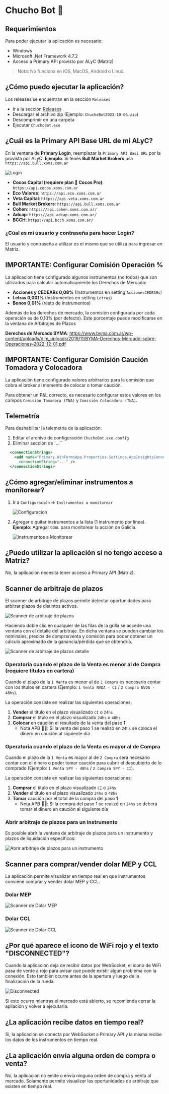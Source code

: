 # Chucho Bot 🤖

## Requerimientos

Para poder ejecutar la aplicación es necesario:

- Windows
- Microsoft .Net Framework 4.7.2
- Acceso a Primary API provisto por ALyC (Matriz)

> Nota: No funciona en iOS, MacOS, Android o Linux.

## ¿Cómo puedo ejecutar la aplicación?

Los releases se encuentran en la sección `Releases`

- Ir a la sección [Releases](https://github.com/ChuchoCoder/chuchobot/releases)
- Descargar el archivo zip (Ejemplo: `ChuchoBot2023-10-06.zip`)
- Descomprimir en una carpeta
- Ejecutar `ChuchoBot.exe`

## ¿Cuál es la Primary API Base URL de mi ALyC?

En la ventana de **Primary Login**, reemplazar la `Primary API Basi URL` por la provista por ALyC. **Ejemplo**: Si tenés **Bull Market Brokers** usa `https://api.bull.xoms.com.ar`

![Login](docs/screenshots/Login.png)

- **Cocos Capital (requiere plan 🥥 Cocos Pro)**: ```https://api.cocos.xoms.com.ar```
- **Eco Valores**: `https://api.eco.xoms.com.ar`
- **Veta Capital**: `https://api.veta.xoms.com.ar`
- **Bull Market Brokers**: `https://api.bull.xoms.com.ar`
- **Cohen**: `https://api.cohen.xoms.com.ar/`
- **Adcap**: `https://api.adcap.xoms.com.ar/`
- **BCCH**: `https://api.bcch.xoms.com.ar/`

### ¿Cúal es mi usuario y contraseña para hacer Login?

El usuario y contraseña a utilizar es el mismo que se utiliza para ingresar en Matriz.

## IMPORTANTE: Configurar Comisión Operación %

La aplicación tiene configurado algunos instrumentos (no todos) que son utilizados para calcular automaticamente los Derechos de Mercado:

- **Acciones y CEDEARs 0,08%** (Instrumentos en setting `AccionesCEDEARs`)
- **Letras 0,001%** (Instrumentos en setting `Letras`)
- **Bonos 0,01%** (resto de instrumentos)

Además de los derechos de mercado, la comisión configurada por cada operación es de 0,10% (por defecto). Este porcentaje puede modificarse en la ventana de Arbitrajes de Plazos

**Derechos de Mercado BYMA**: https://www.byma.com.ar/wp-content/uploads/dlm_uploads/2019/11/BYMA-Derechos-Mercado-sobre-Operaciones-2022-12-01.pdf

## IMPORTANTE: Configurar Comisión Caución Tomadora y Colocadora

La aplicación tiene configurado valores arbitrarios para la comisión que cobra el broker al momento de colocar o tomar caución. 

Para obtener un P&L correcto, es necesario configurar estos valores en los campos `Comisión Tomadora (TNA)` y `Comisión Colocadora (TNA)`.

## Telemetría

Para deshabilitar la telemetría de la aplicación:

1. Editar el archivo de configuración `ChuchoBot.exe.config`
2. Eliminar sección de `<connectionStrings>...</connectionStrings>``

```xml
  <connectionStrings>
    <add name="Primary.WinFormsApp.Properties.Settings.AppInsightsConnectionString"
      connectionString="..." />
  </connectionStrings>
```

## ¿Cómo agregar/eliminar instrumentos a monitorear?

1. Ir a `Configuración` => `Instrumentos a monitorear`

    ![Configuracion](docs/screenshots/Configuracion.png)

2. Agregar o quitar instrumentos a la lista (1 instrumento por linea). **Ejemplo**: Agregar `GGAL` para monitorear la acción de Galicia.

    ![Instrumentos a Monitorear](docs/screenshots/InstrumentosMonitorear.png)

## ¿Puedo utilizar la aplicación si no tengo acceso a Matriz?

No, la aplicación necesita tener acceso a Primary API (Matriz).

## Scanner de arbitraje de plazos

El scanner de arbitraje de plazos permite detectar oportunidades para arbitrar plazos de distintos activos.

![Scanner de arbitraje de plazos](docs/screenshots/ArbitrajePlazos.png)

Haciendo doble clic en cualquier de las filas de la grilla se accede una ventana con el detalle del arbitraje. En dicha ventana se pueden cambiar los nominales, precios de compra/venta y comisión para poder obtener un cálculo aproximado de la ganancia/pérdida que se obtendría.

![Scanner de arbitraje de plazos detalle](docs/screenshots/ArbitrajePlazoDetail.png)

### Operatoria cuando el plazo de la Venta es menor al de Compra (requiere títulos en cartera)

Cuando el plazo de la `1 Venta` es menor al de `2 Compra` es necesario contar con los títulos en cartera (Ejemplo: `1 Venta NVDA - CI` / `2 Compra NVDA - 48hs`).

La operación consiste en realizar las siguientes operaciones:

1. **Vender** el título en el plazo visualizado `CI` o `24hs`
2. **Comprar** el título en el plazo visualizado `24hs` o `48hs`
3. **Colocar** en caución el resultado de la venta del paso **1**
   - Nota APB 🤦‍♂️: Si la venta del paso 1 se realizó en `24hs` se coloca el dinero en caución al siguiente día

### Operatoria cuando el plazo de la Venta es mayor al de Compra

Cuando el plazo de la `1 Venta` es mayor al de `2 Compra` será necesario contar con el dinero o poder tomar caución para cubrir el descubierto de lo comprado (Ejemplo: `1 Venta SPY - 48hs` / `2 Compra SPY - CI`).

La operación consiste en realizar las siguientes operaciones:

1. **Comprar** el título en el plazo visualizado `CI` o `24hs`
2. **Vender** el título en el plazo visualizado `24hs` o `48hs`
3. **Tomar** caución por el total de la compra del paso **1**
   - Nota APB 🤦‍♂️: Si la compra del paso 1 se realizó en `24hs` se deberá tomar el dinero en caución al siguiente día

### Abrir arbitraje de plazos para un instrumento

Es posible abrir la ventana de arbitraje de plazos para un instrumento y plazos de liquidación específicos:

![Abrir arbitraje de plazos para un instrumento](docs/screenshots/ArbitrajePlazosLauncher.png)

## Scanner para comprar/vender dolar MEP y CCL

La aplicación permite visualizar en tiempo real en que instrumentos conviene comprar y vender dolar MEP y CCL.

### Dolar MEP

![Scanner de Dolar MEP](docs/screenshots/DolarMEP.png)

### Dolar CCL

![Scanner de Dolar CCL](docs/screenshots/DolarCCL.png)

## ¿Por qué aparece el icono de WiFi rojo y el texto "DISCONNECTED"?

Cuando la aplicación deja de recibir datos por WebSocket, el icono de WiFi pasa de verde a rojo para avisar que puede existir algún problema con la conexión. Esto también ocurre antes de la apertura y luego de la finalización de la rueda.

![Disconnected](docs/screenshots/Disconnected.png)

Si esto ocurre mientras el mercado está abierto, se recomienda cerrar la apliación y volver a ejecutarla.

## ¿La aplicación recibe datos en tiempo real?

Sí, la aplicación se conecta por WebSocket a Primary API y la misma recibe los datos de los instrumentos en tiempo real.

## ¿La aplicación envía alguna orden de compra o venta?

No, la aplicación no emite o envía ninguna orden de compra y venta al mercado. Solamente permite visualizar las oportunidades de arbitraje que existen en tiempo real.
